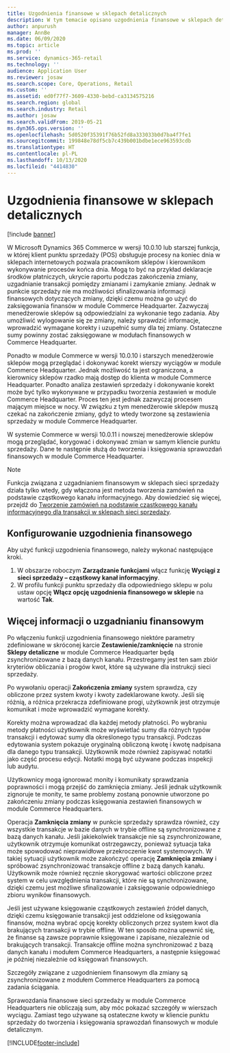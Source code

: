 ```yaml
---
title: Uzgodnienia finansowe w sklepach detalicznych
description: W tym temacie opisano uzgodnienia finansowe w sklepach detalicznych dla punktu sprzedaży dla rozwiązania Microsoft Dynamics 365 Commerce.
author: anpurush
manager: AnnBe
ms.date: 06/09/2020
ms.topic: article
ms.prod: ''
ms.service: dynamics-365-retail
ms.technology: ''
audience: Application User
ms.reviewer: josaw
ms.search.scope: Core, Operations, Retail
ms.custom: ''
ms.assetid: ed0f77f7-3609-4330-bebd-ca3134575216
ms.search.region: global
ms.search.industry: Retail
ms.author: josaw
ms.search.validFrom: 2019-05-21
ms.dyn365.ops.version: ''
ms.openlocfilehash: 5d0520f35391f76b52fd8a333033b0d7ba4f7fe1
ms.sourcegitcommit: 199848e78df5cb7c439b001bdbe1ece963593cdb
ms.translationtype: HT
ms.contentlocale: pl-PL
ms.lasthandoff: 10/13/2020
ms.locfileid: "4414830"
---
```

# <a name="financial-reconciliation-in-retail-stores"></a>Uzgodnienia finansowe w sklepach detalicznych

[!include [banner](includes/banner.md)]

W Microsoft Dynamics 365 Commerce w wersji 10.0.10 lub starszej funkcja, w której klient punktu sprzedaży (POS) obsługuje procesy na koniec dnia w sklepach internetowych pozwala pracownikom sklepów i kierownikom wykonywanie procesów końca dnia. Mogą to być na przykład deklaracje środków płatniczych, ukrycie raportu podczas zakończenia zmiany, uzgadnianie transakcji pomiędzy zmianami i zamykanie zmiany. Jednak w punkcie sprzedaży nie ma możliwości sfinalizowania informacji finansowych dotyczących zmiany, dzięki czemu można go użyć do zaksięgowania finansów w module Commerce Headquarter. Zazwyczaj menedżerowie sklepów są odpowiedzialni za wykonanie tego zadania. Aby umożliwić wylogowanie się ze zmiany, należy sprawdzić informacje, wprowadzić wymagane korekty i uzupełnić sumy dla tej zmiany. Ostateczne sumy powinny zostać zaksięgowane w modułach finansowych w Commerce Headquarter.

Ponadto w module Commerce w wersji 10.0.10 i starszych menedżerowie sklepów mogą przeglądać i dokonywać korekt wierszy wyciągów w module Commerce Headquarter. Jednak możliwość ta jest ograniczona, a kierownicy sklepów rzadko mają dostęp do klienta w module Commerce Headquarter. Ponadto analiza zestawień sprzedaży i dokonywanie korekt może być tylko wykonywane w przypadku tworzenia zestawień w module Commerce Headquarter. Proces ten jest jednak zazwyczaj procesem mającym miejsce w nocy. W związku z tym menedżerowie sklepów muszą czekać na zakończenie zmiany, gdyż to wtedy tworzone są zestawienia sprzedaży w module Commerce Headquarter.

W systemie Commerce w wersji 10.0.11 i nowszej menedżerowie sklepów mogą przeglądać, korygować i dokonywać zmian w samym kliencie punktu sprzedaży. Dane te następnie służą do tworzenia i księgowania sprawozdań finansowych w module Commerce Headquarter.

> [!NOTE]
> Funkcja związana z uzgadnianiem finansowym w sklepach sieci sprzedaży działa tylko wtedy, gdy włączona jest metoda tworzenia zamówień na podstawie cząstkowego kanału informacyjnego. Aby dowiedzieć się więcej, przejdź do [Tworzenie zamówień na podstawie cząstkowego kanału informacyjnego dla transakcji w sklepach sieci sprzedaży](trickle-feed.md).

## <a name="set-up-financial-reconciliation"></a>Konfigurowanie uzgodnienia finansowego

Aby użyć funkcji uzgodnienia finansowego, należy wykonać następujące kroki.

1. W obszarze roboczym **Zarządzanie funkcjami** włącz funkcję **Wyciągi z sieci sprzedaży – cząstkowy kanał informacyjny**.
1. W profilu funkcji punktu sprzedaży dla odpowiedniego sklepu w polu ustaw opcję **Włącz opcję uzgodnienia finansowego w sklepie** na wartość **Tak**.

## <a name="more-information-about-financial-reconciliation"></a>Więcej informacji o uzgadnianiu finansowym

Po włączeniu funkcji uzgodnienia finansowego niektóre parametry zdefiniowane w skróconej karcie **Zestawienie/zamknięcie** na stronie **Sklepy detaliczne** w module Commerce Headquarter będą zsynchronizowane z bazą danych kanału. Przestregamy jest ten sam zbiór kryteriów obliczania i progów kwot, które są używane dla instrukcji sieci sprzedaży.

Po wywołaniu operacji **Zakończenia zmiany** system sprawdza, czy obliczone przez system kwoty i kwoty zadeklarowane kwoty. Jeśli się różnią, a różnica przekracza zdefiniowane progi, użytkownik jest otrzymuje komunikat i może wprowadzić wymagane korekty.

Korekty można wprowadzać dla każdej metody płatności. Po wybraniu metody płatności użytkownik może wyświetlać sumy dla różnych typów transakcji i edytować sumy dla określonego typu transakcji. Podczas edytowania system pokazuje oryginalną obliczoną kwotę i kwotę nadpisana dla danego typu transakcji. Użytkownik może również zapisywać notatki jako część procesu edycji. Notatki mogą być używane podczas inspekcji lub audytu.

Użytkownicy mogą ignorować monity i komunikaty sprawdzania poprawności i mogą przejść do zamknięcia zmiany. Jeśli jednak użytkownik zignoruje te monity, te same problemy zostaną ponownie utworzone po zakończeniu zmiany podczas księgowania zestawień finansowych w module Commerce Headquarters.

Operacja **Zamknięcia zmiany** w punkcie sprzedaży sprawdza również, czy wszystkie transakcje w bazie danych w trybie offline są synchronizowane z bazą danych kanału. Jeśli jakiekolwiek transakcje nie są zsynchronizowane, użytkownik otrzymuje komunikat ostrzegawczy, ponieważ sytuacja taka może spowodować nieprawidłowe przekroczenie kwot systemowych. W takiej sytuacji użytkownik może zakończyć operację **Zamknięcia zmiany** i spróbować zsynchronizować transakcje offline z bazą danych kanału. Użytkownik może również ręcznie skorygować wartości obliczone przez system w celu uwzględnienia transakcji, które nie są synchronizowane, dzięki czemu jest możliwe sfinalizowanie i zaksięgowanie odpowiedniego zbioru wyników finansowych. 

Jeśli jest używane księgowanie cząstkowych zestawień źródeł danych, dzięki czemu księgowanie transakcji jest oddzielone od księgowania finansów, można wybrać opcję korekty obliczonych przez system kwot dla brakujących transakcji w trybie offline. W ten sposób można upewnić się, że finanse są zawsze poprawnie księgowane i zapisane, niezależnie od brakujących transakcji. Transakcje offline można synchronizować z bazą danych kanału i modułem Commerce Headquarters, a następnie księgować je później niezależnie od księgowań finansowych.

Szczegóły związane z uzgodnieniem finansowym dla zmiany są zsynchronizowane z modułem Commerce Headquarters za pomocą zadania ściągania.

Sprawozdania finansowe sieci sprzedaży w module Commerce Headquarters nie obliczają sum, aby móc pokazać szczegóły w wierszach wyciągu. Zamiast tego używane są ostateczne kwoty w kliencie punktu sprzedaży do tworzenia i księgowania sprawozdań finansowych w module detalicznym.


[!INCLUDE[footer-include](../includes/footer-banner.md)]